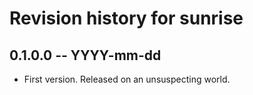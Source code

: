 # Revision history for sunrise

## 0.1.0.0 -- YYYY-mm-dd

* First version. Released on an unsuspecting world.
